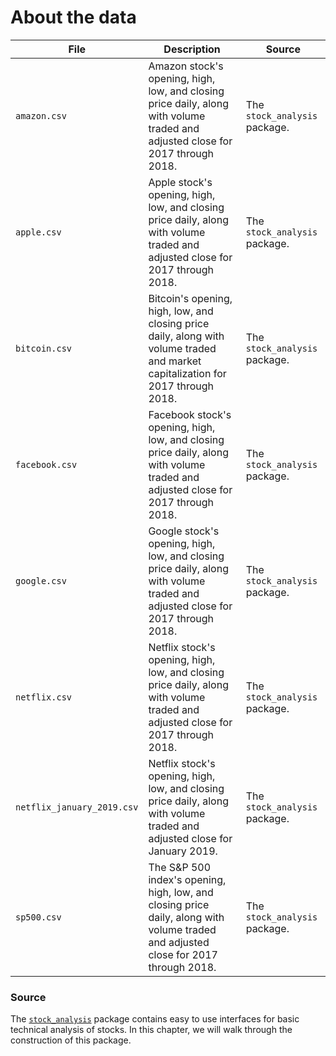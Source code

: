 # About the data

| File | Description | Source |
| --- | --- | --- |
| `amazon.csv` | Amazon stock's opening, high, low, and closing price daily, along with volume traded and adjusted close for 2017 through 2018. | The `stock_analysis` package. |
| `apple.csv` | Apple stock's opening, high, low, and closing price daily, along with volume traded and adjusted close for 2017 through 2018. | The `stock_analysis` package. |
| `bitcoin.csv` | Bitcoin's opening, high, low, and closing price daily, along with volume traded and market capitalization for 2017 through 2018. | The `stock_analysis` package. |
| `facebook.csv` | Facebook stock's opening, high, low, and closing price daily, along with volume traded and adjusted close for 2017 through 2018. | The `stock_analysis` package. |
| `google.csv` | Google stock's opening, high, low, and closing price daily, along with volume traded and adjusted close for 2017 through 2018. | The `stock_analysis` package. |
| `netflix.csv` | Netflix stock's opening, high, low, and closing price daily, along with volume traded and adjusted close for 2017 through 2018. | The `stock_analysis` package. |
| `netflix_january_2019.csv` | Netflix stock's opening, high, low, and closing price daily, along with volume traded and adjusted close for January 2019. | The `stock_analysis` package. |
| `sp500.csv` | The S&P 500 index's opening, high, low, and closing price daily, along with volume traded and adjusted close for 2017 through 2018. | The `stock_analysis` package. |

### Source
The [`stock_analysis`](https://github.com/stefmolin/stock-analysis) package contains easy to use interfaces for basic technical analysis of stocks. In this chapter, we will walk through the construction of this package.
